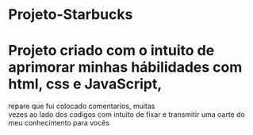 # Projeto-Starbucks
<h1 style="color:#00000">Projeto criado com o intuito de aprimorar minhas hábilidades com html, css e JavaScript,</h1>


repare que fui colocado comentarios, muitas<br> vezes ao lado dos codigos com intuito de fixar e transmitir uma oarte do meu conhecimento para vocês
